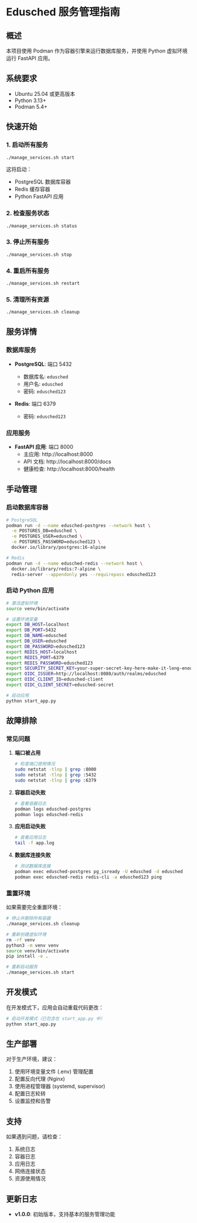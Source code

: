 # Edusched 服务管理指南

## 概述

本项目使用 Podman 作为容器引擎来运行数据库服务，并使用 Python 虚拟环境运行 FastAPI 应用。

## 系统要求

- Ubuntu 25.04 或更高版本
- Python 3.13+
- Podman 5.4+

## 快速开始

### 1. 启动所有服务

```bash
./manage_services.sh start
```

这将启动：
- PostgreSQL 数据库容器
- Redis 缓存容器  
- Python FastAPI 应用

### 2. 检查服务状态

```bash
./manage_services.sh status
```

### 3. 停止所有服务

```bash
./manage_services.sh stop
```

### 4. 重启所有服务

```bash
./manage_services.sh restart
```

### 5. 清理所有资源

```bash
./manage_services.sh cleanup
```

## 服务详情

### 数据库服务

- **PostgreSQL**: 端口 5432
  - 数据库名: `edusched`
  - 用户名: `edusched`
  - 密码: `edusched123`

- **Redis**: 端口 6379
  - 密码: `edusched123`

### 应用服务

- **FastAPI 应用**: 端口 8000
  - 主应用: http://localhost:8000
  - API 文档: http://localhost:8000/docs
  - 健康检查: http://localhost:8000/health

## 手动管理

### 启动数据库容器

```bash
# PostgreSQL
podman run -d --name edusched-postgres --network host \
  -e POSTGRES_DB=edusched \
  -e POSTGRES_USER=edusched \
  -e POSTGRES_PASSWORD=edusched123 \
  docker.io/library/postgres:16-alpine

# Redis
podman run -d --name edusched-redis --network host \
  docker.io/library/redis:7-alpine \
  redis-server --appendonly yes --requirepass edusched123
```

### 启动 Python 应用

```bash
# 激活虚拟环境
source venv/bin/activate

# 设置环境变量
export DB_HOST=localhost
export DB_PORT=5432
export DB_NAME=edusched
export DB_USER=edusched
export DB_PASSWORD=edusched123
export REDIS_HOST=localhost
export REDIS_PORT=6379
export REDIS_PASSWORD=edusched123
export SECURITY_SECRET_KEY=your-super-secret-key-here-make-it-long-enough
export OIDC_ISSUER=http://localhost:8080/auth/realms/edusched
export OIDC_CLIENT_ID=edusched-client
export OIDC_CLIENT_SECRET=edusched-secret

# 启动应用
python start_app.py
```

## 故障排除

### 常见问题

1. **端口被占用**
   ```bash
   # 检查端口使用情况
   sudo netstat -tlnp | grep :8000
   sudo netstat -tlnp | grep :5432
   sudo netstat -tlnp | grep :6379
   ```

2. **容器启动失败**
   ```bash
   # 查看容器日志
   podman logs edusched-postgres
   podman logs edusched-redis
   ```

3. **应用启动失败**
   ```bash
   # 查看应用日志
   tail -f app.log
   ```

4. **数据库连接失败**
   ```bash
   # 测试数据库连接
   podman exec edusched-postgres pg_isready -U edusched -d edusched
   podman exec edusched-redis redis-cli -a edusched123 ping
   ```

### 重置环境

如果需要完全重置环境：

```bash
# 停止并删除所有容器
./manage_services.sh cleanup

# 重新创建虚拟环境
rm -rf venv
python3 -m venv venv
source venv/bin/activate
pip install -e .

# 重新启动服务
./manage_services.sh start
```

## 开发模式

在开发模式下，应用会自动重载代码更改：

```bash
# 启动开发模式（已包含在 start_app.py 中）
python start_app.py
```

## 生产部署

对于生产环境，建议：

1. 使用环境变量文件 (.env) 管理配置
2. 配置反向代理 (Nginx)
3. 使用进程管理器 (systemd, supervisor)
4. 配置日志轮转
5. 设置监控和告警

## 支持

如果遇到问题，请检查：

1. 系统日志
2. 容器日志
3. 应用日志
4. 网络连接状态
5. 资源使用情况

## 更新日志

- **v1.0.0**: 初始版本，支持基本的服务管理功能
